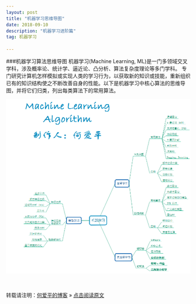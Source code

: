 ```yaml
---
layout: post
title: "机器学习思维导图"
date: 2018-09-10
description: "机器学习进阶篇"
tag: 机器学习 

---
```



###机器学习算法思维导图
机器学习(Machine Learning, ML)是一门多领域交叉学科，涉及概率论、统计学、逼近论、凸分析、算法复杂度理论等多门学科。 专门研究计算机怎样模拟或实现人类的学习行为，以获取新的知识或技能，重新组织已有的知识结构使之不断改善自身的性能。以下是机器学习中核心算法的思维导图，并将它们归类，列出每类算法下的常用算法。

![1536567348472](/images/posts/markdown/1536567421282.png)

<br>

转载请注明：[何爱平的博客](http://AndrewHeaiping.github.io) » [点击阅读原文](https://www.heaiping.cn/2018/09/CNN/)
